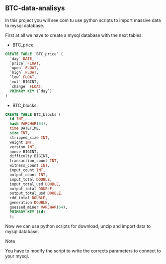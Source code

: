 ## BTC-data-analisys

In this project you will see com tu use python scripts to import massive data to mysql database.

First at all we have to create a mysql database with the next tables:
- BTC_price.
```sql
CREATE TABLE `BTC_price` (
  `day` DATE,
  `price` FLOAT,
  `open` FLOAT,
  `high` FLOAT,
  `low` FLOAT,
  `vol` BIGINT,
  `change` FLOAT,
  PRIMARY KEY (`day`)
)
```
- BTC_blocks.
```sql
CREATE TABLE BTC_blocks (
  id INT,
  hash VARCHAR(64),
  time DATETIME,
  size INT,
  stripped_size INT,
  weight INT,
  version INT,
  nonce BIGINT,
  difficulty BIGINT,
  transaction_count INT,
  witness_count INT,
  input_count INT,
  output_count INT,
  input_total DOUBLE,
  input_total_usd DOUBLE,
  output_total DOUBLE,
  output_total_usd DOUBLE,
  cdd_total DOUBLE,
  generation DOUBLE,
  guessed_miner VARCHAR(64),
  PRIMARY KEY (id)
  );
```

Now we can use python scripts for download, unzip and import data to mysql database.
> [!NOTE]
> You have to modify the script to write the corrects parameters to connect to your mysql.
